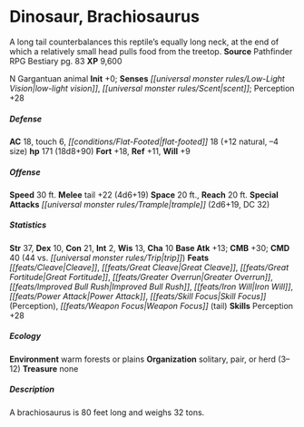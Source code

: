﻿---
cssclass: [monsters]
title1: Dinosaur, Brachiosaurus
desc_short: A long tail counterbalances this reptile's equally long neck, at the end
  of which a relatively small head pulls food from the treetop.
title2: Brachiosaurus
CR: 10
sources:
- name: Pathfinder RPG Bestiary
  page: 83
  link: http://paizo.com/products/btpy8auu?Pathfinder-Roleplaying-Game-Bestiary
XP: 9600
alignment: N
size: Gargantuan
type: animal
initiative:
  bonus: 0
senses:
  low-light vision: true
  scent: true
AC:
  AC: 18
  touch: 6
  flat_footed: 18
  components:
    natural: 12
    size: -4
HP:
  HP: 171
  long: 18d8+90
saves:
  fort: 18
  ref: 11
  will: 9
speeds:
  base: 30
attacks:
  melee:
  - - text: tail +22 (4d6+19)
      entries:
      - - damage: 4d6+19
      attack: tail
      bonus:
      - 22
  special:
  - trample (2d6+19, DC 32)
space: 20
reach: 20
ability_scores:
  STR: 37
  DEX: 10
  CON: 21
  INT: 2
  WIS: 13
  CHA: 10
BAB: 13
CMB: 30
CMD: 40
CMD_other: 44 vs. trip
feats:
- name: Cleave
- name: Great Cleave
- name: Great Fortitude
- name: Greater Overrun
- name: Improved Bull Rush
- name: Iron Will
- name: Power Attack
- name: Skill Focus (Perception)
- name: Weapon Focus (tail)
skills:
  Perception: 28
ecology:
  environment: warm forests or plains
  organization: solitary, pair, or herd (3-12)
  treasure_type: none
desc_long: A brachiosaurus is 80 feet long and weighs 32 tons.

---

# Dinosaur, Brachiosaurus
A long tail counterbalances this reptile’s equally long neck, at the end of which a relatively small head pulls food from the treetop.
**Source** Pathfinder RPG Bestiary pg. 83
**XP** 9,600

N Gargantuan animal
**Init** +0; **Senses** _[[universal monster rules/Low-Light Vision|low-light vision]]_, _[[universal monster rules/Scent|scent]]_; Perception +28

##### Defense

**AC** 18, touch 6, _[[conditions/Flat-Footed|flat-footed]]_ 18 (+12 natural, –4 size)
**hp** 171 (18d8+90)
**Fort** +18, **Ref** +11, **Will** +9

##### Offense
**Speed** 30 ft.
**Melee** tail +22 (4d6+19)
**Space** 20 ft., **Reach** 20 ft.
**Special Attacks** _[[universal monster rules/Trample|trample]]_ (2d6+19, DC 32)

##### Statistics
**Str** 37, **Dex** 10, **Con** 21, **Int** 2, **Wis** 13, **Cha** 10
**Base Atk** +13; **CMB** +30; **CMD** 40 (44 vs. _[[universal monster rules/Trip|trip]]_)
**Feats** _[[feats/Cleave|Cleave]]_, _[[feats/Great Cleave|Great Cleave]]_, _[[feats/Great Fortitude|Great Fortitude]]_, _[[feats/Greater Overrun|Greater Overrun]]_, _[[feats/Improved Bull Rush|Improved Bull Rush]]_, _[[feats/Iron Will|Iron Will]]_, _[[feats/Power Attack|Power Attack]]_, _[[feats/Skill Focus|Skill Focus]]_ (Perception), _[[feats/Weapon Focus|Weapon Focus]]_ (tail)
**Skills** Perception +28

##### Ecology

**Environment** warm forests or plains
**Organization** solitary, pair, or herd (3–12)
**Treasure** none

##### Description

A brachiosaurus is 80 feet long and weighs 32 tons.